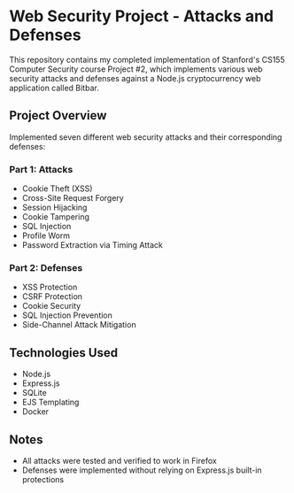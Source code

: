 # Web Security Project - Attacks and Defenses

This repository contains my completed implementation of Stanford's CS155 Computer Security course Project #2, which implements various web security attacks and defenses against a Node.js cryptocurrency web application called Bitbar.

## Project Overview

Implemented seven different web security attacks and their corresponding defenses:

### Part 1: Attacks
- Cookie Theft (XSS)
- Cross-Site Request Forgery 
- Session Hijacking
- Cookie Tampering
- SQL Injection
- Profile Worm
- Password Extraction via Timing Attack

### Part 2: Defenses
- XSS Protection
- CSRF Protection
- Cookie Security
- SQL Injection Prevention
- Side-Channel Attack Mitigation

## Technologies Used
- Node.js
- Express.js
- SQLite
- EJS Templating
- Docker

## Notes
- All attacks were tested and verified to work in Firefox
- Defenses were implemented without relying on Express.js built-in protections